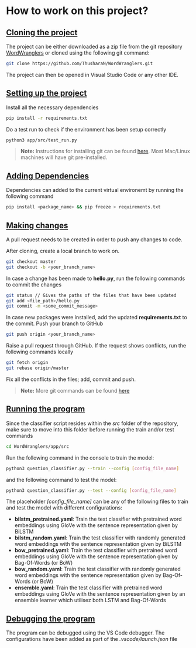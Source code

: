 # How to work on this project?

## <u>Cloning the project</u>
The project can be either downloaded as a zip file from the git repository [WordWranglers](https://github.com/ThusharaN/WordWranglers) or cloned using the following git command:
```sh
git clone https://github.com/ThusharaN/WordWranglers.git
```
The project can then be opened in Visual Studio Code or any other IDE.

## <u>Setting up the project</u>

Install all the necessary dependencies

```sh
pip install -r requirements.txt
```

Do a test run to check if the environment has been setup correctly

```sh
python3 app/src/test_run.py
```

>**Note:** Instructions for installing git can be found [here](https://git-scm.com/downloads). Most Mac/Linux machines will have git pre-installed.

## <u>Adding Dependencies</u>
Dependencies can added to the current virtual environemt by running the following command
```sh
pip install <package_name> && pip freeze > requirements.txt
```

## <u>Making changes</u>
A pull request needs to be created in order to push any changes to code.

After cloning, create a local branch to work on.

```sh
git checkout master
git checkout -b <your_branch_name>
```

In case a change has been made to <b>hello.py</b>, run the following commands to commit the changes

```sh
git status // Gives the paths of the files that have been updated
git add <file_path>/hello.py
git commit -m <some_commit_message>
```
In case new packages were installed, add the updated <b>requirements.txt</b> to the commit. Push your branch to GitHub

```sh
git push origin <your_branch_name>
```

Raise a pull request through GitHub. If the request shows conflicts, run the following commands locally

```sh
git fetch origin
git rebase origin/master
```
Fix all the conflicts in the files; add, commit and push.
<br>

>**Note:** More git commands can be found [here](https://www.atlassian.com/git/tutorials/atlassian-git-cheatsheet)

## <u>Running the program</u>

Since the classifier script resides within the <i>src</i> folder of the repository, make sure to move into this folder before running the train and/or test commands
```sh
cd WordWranglers/app/src
```

Run the following command in the console to train the model:
```sh
python3 question_classifier.py --train --config [config_file_name]
```

and the following command to test the model:
```sh
python3 question_classifier.py --test --config [config_file_name]
```

The placeholder <i>[config_file_name]</i> can be any of the following files to train and test the model with different configurations:
- <b>bilstm_pretrained.yaml</b>: Train the test classifier with pretrained word embeddings using GloVe with the sentence representation given by BiLSTM
- <b>bilstm_random.yaml</b>: Train the test classifier with randomly generated word embeddings with the sentence representation given by BiLSTM
- <b>bow_pretrained.yaml</b>: Train the test classifier with pretrained word embeddings using GloVe with the sentence representation given by Bag-Of-Words (or BoW)
- <b>bow_random.yaml</b>: Train the test classifier with randomly generated word embeddings with the sentence representation given by Bag-Of-Words (or BoW)
- <b>ensemble.yaml</b>: Train the test classifier with pretrained word embeddings using GloVe with the sentence representation given by an ensemble learner which utilisez both LSTM and Bag-Of-Words


## <u>Debugging the program</u>

The program can be debugged using the VS Code debugger. The configurations have been added as part of the <i>.vscode/launch.json</i> file
